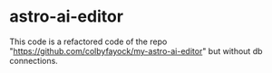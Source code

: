 # astro-ai-editor
This code is a refactored code of the repo "https://github.com/colbyfayock/my-astro-ai-editor" but without db connections.
